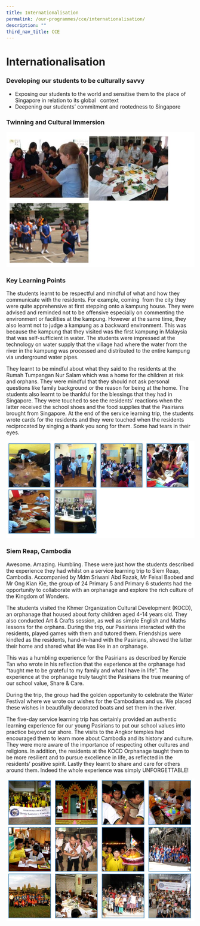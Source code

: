 ```yaml
---
title: Internationalisation
permalink: /our-programmes/cce/internationalisation/
description: ""
third_nav_title: CCE
---
```

# **Internationalisation**

### Developing our students to be culturally savvy

*   Exposing our students to the world and sensitise them to the place of Singapore in relation to its global   context
*   Deepening our students’ commitment and rootedness to Singapore

### Twinning and Cultural Immersion

![](/images/internationalisation.jpg)


### Key Learning Points

The students learnt to be respectful and mindful of what and how they communicate with the residents. For example, coming  from the city they were quite apprehensive at first stepping onto a kampung house. They were advised and reminded not to be offensive especially on commenting the environment or facilities at the kampung. However at the same time, they also learnt not to judge a kampung as a backward environment. This was because the kampung that they visited was the first kampung in Malaysia that was self-sufficient in water. The students were impressed at the technology on water supply that the village had where the water from the river in the kampung was processed and distributed to the entire kampung via underground water pipes.

They learnt to be mindful about what they said to the residents at the Rumah Tumpangan Nur Salam which was a home for the children at risk and orphans. They were mindful that they should not ask personal questions like family background or the reason for being at the home. The students also learnt to be thankful for the blessings that they had in Singapore. They were touched to see the residents’ reactions when the latter received the school shoes and the food supplies that the Pasirians brought from Singapore. At the end of the service learning trip, the students wrote cards for the residents and they were touched when the residents reciprocated by singing a thank you song for them. Some had tears in their eyes.

![](/images/internationalisation-1.jpg)

### Siem Reap, Cambodia

Awesome. Amazing. Humbling. These were just how the students described the experience they had whilst on a service learning trip to Siem Reap, Cambodia. Accompanied by Mdm Sriwani Abd Razak, Mr Feisal Baobed and Mr Ong Kian Kie, the group of 24 Primary 5 and Primary 6 students had the opportunity to collaborate with an orphanage and explore the rich culture of the Kingdom of Wonders.

The students visited the Khmer Organization Cultural Development (KOCD), an orphanage that housed about forty children aged 4-14 years old. They also conducted Art & Crafts session, as well as simple English and Maths lessons for the orphans. During the trip, our Pasirians interacted with the residents, played games with them and tutored them. Friendships were kindled as the residents, hand-in-hand with the Pasirians, showed the latter their home and shared what life was like in an orphanage.

This was a humbling experience for the Pasirians as described by Kenzie Tan who wrote in his reflection that the experience at the orphanage had “taught me to be grateful to my family and what I have in life”. The experience at the orphanage truly taught the Pasirians the true meaning of our school value, Share & Care.

During the trip, the group had the golden opportunity to celebrate the Water Festival where we wrote our wishes for the Cambodians and us. We placed these wishes in beautifully decorated boats and set them in the river.

The five-day service learning trip has certainly provided an authentic learning experience for our young Pasirians to put our school values into practice beyond our shore. The visits to the Angkor temples had encouraged them to learn more about Cambodia and its history and culture. They were more aware of the importance of respecting other cultures and religions. In addition, the residents at the KOCD Orphanage taught them to be more resilient and to pursue excellence in life, as reflected in the residents’ positive spirit. Lastly they learnt to share and care for others around them. Indeed the whole experience was simply UNFORGETTABLE!

![](/images/internationalisation-2.jpg)
